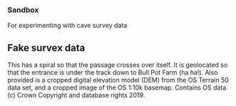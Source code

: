 ### Sandbox

For experimenting with cave survey data

## Fake survex data 

This has a spiral so that the passage crosses over itself.  It is
geolocated so that the entrance is under the track down to Bull Pot
Farm (ha ha!).  Also provided is a cropped digital elevation model
(DEM) from the OS Terrain 50 data set, and a cropped image of the OS
1:10k basemap.  Contains OS data (c) Crown Copyright and database
rights 2019.
